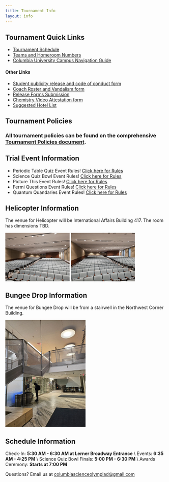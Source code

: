 ```yaml
---
title: Tournament Info
layout: info
---
```


## **Tournament Quick Links**

-   [Tournament Schedule](https://docs.google.com/spreadsheets/d/1QZvuqBBnfoW_F3HZosSXDci9YwmJ8677YF3D7mbyIHA/edit?usp=sharing)
-   [Teams and Homeroom Numbers](https://docs.google.com/spreadsheets/d/187Y4JQOhtxhCaDNKDSI3ByMmsvfmC56bgT5k7hTEDA4/edit?usp=sharing)
-   [Columbia University Campus Navigation Guide](https://docs.google.com/document/d/1CtxgVkWIwmtXUkV5Uz2SpwcrXxMwabE0QgLoCO_wjzI/edit?usp=sharing)

#### Other Links

-   [Student publicity release and code of conduct form](https://drive.google.com/file/d/1-131tYmP8PPzylr3VeXhTCcMi_suMYJA/view?usp=sharing)
-   [Coach Roster and Vandalism form](https://drive.google.com/file/d/1MOoaA0ErxXpBPtz-NxVYq-dnQFEeRszN/view?usp=sharing)
-   [Release Forms Submission](https://docs.google.com/forms/d/e/1FAIpQLSel10XS70Pr1NO2oyUAcdzz2XtQuk1lnsl-5XutxVslIHTziQ/viewform?usp=sf_link)
-   [Chemistry Video Attestation form](https://docs.google.com/forms/d/e/1FAIpQLSepM3v1yWE8oy7Q13W_C2fMoTk_CbZ6oO9ZWx3KKHccMcoNbw/viewform?usp=sf_link)
-   [Suggested Hotel List](https://docs.google.com/document/d/13x8-e_ObBGzqwf_jNJZJemF-4yKcnkfd5F1fo4pB5eM/edit?usp=sharing)

## **Tournament Policies**

### All tournament policies can be found on the comprehensive [Tournament Policies document](https://docs.google.com/document/d/1IlFknsVw8fpRdTKfAQwndK7F_FJkamlgDfGZhB3m3Fs/edit?usp=sharing).

## Trial Event Information

-   Periodic Table Quiz Event Rules! [Click here for Rules](https://docs.google.com/document/d/1FJ2al9GpvckfrGTmrC3XqEVGtrlCHgv0q48Q1ueMV9Y/edit?usp=sharing)
-   Science Quiz Bowl Event Rules! [Click here for Rules](https://docs.google.com/document/d/1n75HFtPcuURw4dRdZKRhk1AfoW87i42JSpHX4EOUWqw/edit?usp=sharing)
-   Picture This Event Rules! [Click here for Rules](https://drive.google.com/file/d/15VBWg69RdOoy1lnkt4-ha3JwvseQCSOK/view?usp=sharing)
-   Fermi Questions Event Rules! [Click here for Rules](https://drive.google.com/file/d/1RQQ4DyF8_o6XMYdUEKAVoIyrVvVdVx5r/view?usp=sharing)
-   Quantum Quandaries Event Rules! [Click here for Rules](https://docs.google.com/document/d/1xESli1rf_g9-pRzX10eqH3kBlfPQcBxCt6mCIw5WM44/edit?usp=drive_link)

## Helicopter Information

The venue for Helicopter will be International Affairs Building 417. The room has dimensions TBD.

<img src="/assets/images/iab417-1.jpg" alt="celing picture" width="40%"/> <img src="/assets/images/iab417-2.jpg" alt="celing picture" width="40%"/>

## Bungee Drop Information

The venue for Bungee Drop will be from a stairwell in the Northwest Corner Building.

<img src="/assets/images/noco-bungeedrop.jpg" alt="stairwell picture" width="50%"/>

## Schedule Information

Check-In: **5:30 AM - 6:30 AM at Lerner Broadway Entrance** \\
Events: **6:35 AM - 4:25 PM** \\
Science Quiz Bowl Finals: **5:00 PM - 6:30 PM** \\
Awards Ceremony: **Starts at 7:00 PM**

Questions? Email us at [columbiascienceolympiad@gmail.com](mailto:columbiascienceolympiad@gmail.com?)

